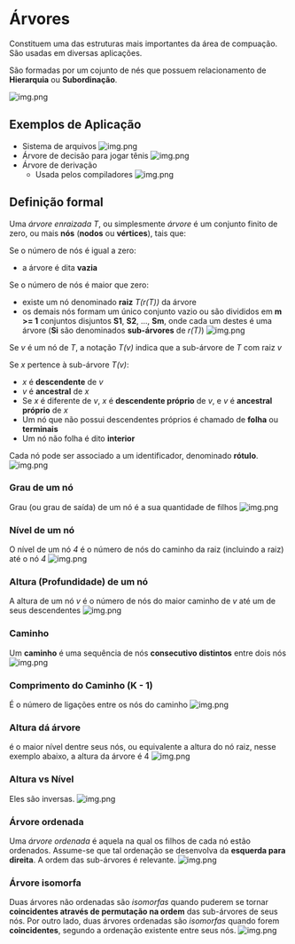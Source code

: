 # Árvores
Constituem uma das estruturas mais importantes da área de compuação. São usadas em diversas aplicações.

São formadas por um cojunto de nés que possuem relacionamento de **Hierarquia** ou **Subordinação**.

![img.png](../img/Arvores/Árvore.png)

## Exemplos de Aplicação
- Sistema de arquivos
![img.png](../img/Arvores/Sistemas%20de%20Arquivo.png)
- Árvore de decisão para jogar tênis
![img.png](../img/Arvores/Árvore%20de%20decisão.png)
- Árvore de derivação
  - Usada pelos compiladores
![img.png](../img/Arvores/Árvore%20de%20derivação.png)

## Definição formal
Uma *árvore enraizada T*, ou simplesmente *árvore* é um conjunto finito de zero, ou mais **nós** (**nodos** ou **vértices**), tais que:

Se o número de nós é igual a zero:
- a árvore é dita **vazia**

Se o número de nós é maior que zero:
- existe um nó denominado **raiz** *T(r(T))* da árvore
- os demais nós formam um único conjunto vazio ou são divididos em **m >= 1** conjuntos disjuntos **S1**, **S2**, ..., **Sm**, onde cada um destes é uma árvore (**Si** são denominados **sub-árvores** de _r(T)_)
![img.png](../img/Arvores/Subárvores%20são%20árvores.png)

Se _v_ é um nó de _T_, a notação _T(v)_ indica que a sub-árvore de _T_ com raiz _v_

Se _x_ pertence à sub-árvore _T(v)_:
- _x_ é **descendente** de _v_
- _v_ é **ancestral** de _x_
- Se _x_ é diferente de _v_, _x_ é **descendente próprio** de _v_, e _v_ é **ancestral próprio** de _x_
- Um nó que não possui descendentes próprios é chamado de **folha** ou **terminais**
- Um nó não folha é dito **interior**

Cada nó pode ser associado a um identificador, denominado **rótulo**.
![img.png](../img/Arvores/Identificador.png)

### Grau de um nó
Grau (ou grau de saída) de um nó é a sua quantidade de filhos
![img.png](../img/Arvores/Grau%20de%20um%20nó.png)

### Nível de um nó
O nível de um nó _4_ é o número de nós do caminho da raiz (incluindo a raiz) até o nó _4_
![img.png](../img/Arvores/Nível%20de%20um%20nó.png)

### Altura (Profundidade) de um nó
A altura de um nó *v* é o número de nós do maior caminho de _v_ até um de seus descendentes
![img.png](../img/Arvores/Altura%20de%20um%20nó.png)

### Caminho
Um **caminho** é uma sequência de nós **consecutivo distintos** entre dois nós
![img.png](../img/Arvores/Caminho.png)

### Comprimento do Caminho (K - 1)
É o número de ligações entre os nós do caminho
![img.png](../img/Arvores/Comprimento%20do%20Caminho.png)

### Altura dá árvore
é o maior nível dentre seus nós, ou equivalente a altura do nó raiz, nesse exemplo abaixo, a altura da árvore é 4
![img.png](../img/Arvores/Nível%20de%20um%20nó.png)

### Altura vs Nível
Eles são inversas.
![img.png](../img/Arvores/Altura%20vs%20Nível.png)

### Árvore ordenada
Uma _árvore ordenada_ é aquela na qual os filhos de cada nó estão ordenados. Assume-se que tal ordenação se desenvolva da **esquerda para direita**. A ordem das sub-árvores é relevante.
![img.png](../img/Arvores/Árvores%20Ordenadas.png)

### Árvore isomorfa
Duas árvores não ordenadas são _isomorfas_ quando puderem se tornar **coincidentes através de permutação na ordem** das sub-árvores de seus nós. Por outro lado, duas árvores ordenadas são _isomorfas_ quando forem **coincidentes**, segundo a ordenação existente entre seus nós.
![img.png](../img/Arvores/Árvores%20isomorfas.png)